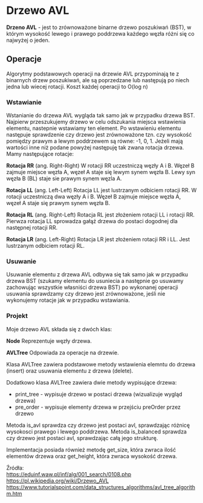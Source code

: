 # Drzewo AVL

**Drzeno AVL** - jest to zrównoważone binarne drzewo poszukiwań (BST), w którym wysokość lewego i prawego poddrzewa
każdego węzła różni się co najwyżej o jeden.

## Operacje

Algorytmy podstawowych operacji na drzewie AVL przypominają te z binarnych drzew poszukiwań, ale są poprzedzane
lub następują po niech jedna lub wiecej rotacji. Koszt każdej operacji to O(log n)

### Wstawianie

Wstanianie do drzewa AVL wygląda tak samo jak w przypadku drzewa BST. Najpierw przeszukujemy drzewo w celu odszukania
miejsca wstawienia elementu, nastepnie wstawiamy ten element. Po wstawieniu elementu następuje sprawdzenie czy drzewo
jest zrównoważone tzn. czy wysokość pomiędzy prawym a lewym poddrzewem są równe: -1, 0, 1. Jeżeli mają wartości inne niż
podane powyżej następuję tak zwana rotacja drzewa. Mamy następujące rotacje:

**Rotacja RR** (ang. Right-Right)
W rotacji RR uczestniczą węzły A i B. Węzeł B zajmuje miejsce węzła A, węzeł A staje się lewym synem węzła B. Lewy syn
węzła B (BL) staje sie prawym synem węzla A.

**Rotacja LL** (ang. Left-Left)
Rotacja LL jest lustrzanym odbiciem rotacji RR. W rotacji uczestniczą dwa węzły A i B. Węzeł B zajmuje miejsce węzła A,
węzeł A staje się prawym synem węzła B.

**Rotacja RL** (ang. Right-Left)
Rotacja RL jest złożeniem rotacji LL i rotacji RR. Pierwza rotacja LL sprowadza gałąź drzewa do postaci dogodnej dla
następnej rotacji RR.

**Rotacja LR** (ang. Left-Right)
Rotacja LR jest złożeniem rotacji RR i LL. Jest lustrzanym odbiciem rotacji RL.

### Usuwanie

Usuwanie elementu z drzewa AVL odbywa się tak samo jak w przypadku drzewa BST (szukamy elementu do usuniecia a następnie
go usuwamy zachowując wszystkie własniści drzewa BST) po wykonanej operacji usuwania sprawdzamy czy drzewo jest
zrównoważone, jeśli nie wykonujemy rotacje jak w przypadku wstawiania.  

### Projekt

Moje drzewo AVL składa się z dwóch klas:

**Node**
Reprezentuje węzły drzewa.

**AVLTree**
Odpowiada za operacje na drzewie.

Klasa AVLTree zawiera podstawowe metody wstawienia elemntu do drzewa (insert) oraz usuwania elementu z drzewa (delete).

Dodatkowo klasa AVLTree zawiera dwie metody wypisujące drzewa:  
- print_tree - wypisuje drzewo w postaci drzewa (wizualizuje wygląd drzewa)    
- pre_order - wypisuje elementy drzewa w przejściu preOrder przez drzewo  

Metoda is_avl sprawdza czy drzewo jest postaci avl, sprawdzając różnicę wysokosci prawego i lewego poddrzewa.
Metoda is_balanced sprawdza czy drzewo jest postaci avl, sprawdzając całą jego strukturę.

Implementacja posiada również metodę get_size, która zwraca ilość elementów drzewa oraz get_height, która zwraca
wysokość drzewa.

Źródła:  
https://eduinf.waw.pl/inf/alg/001_search/0108.php
https://pl.wikipedia.org/wiki/Drzewo_AVL
https://www.tutorialspoint.com/data_structures_algorithms/avl_tree_algorithm.htm


